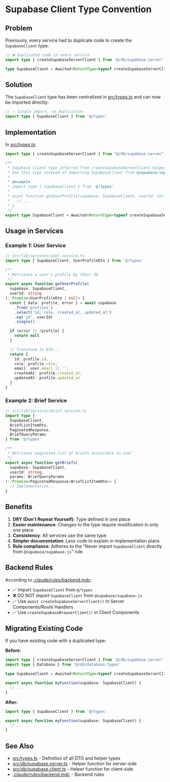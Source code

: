 # Supabase Client Type Convention

## Problem

Previously, every service had to duplicate code to create the `SupabaseClient` type:

```typescript
// ❌ Duplicated code in every service
import type { createSupabaseServerClient } from '@/db/supabase.server'

type SupabaseClient = Awaited<ReturnType<typeof createSupabaseServerClient>>
```

## Solution

The `SupabaseClient` type has been centralized in [src/types.ts](../src/types.ts) and can now be imported directly:

```typescript
// ✅ Single import, no duplication
import type { SupabaseClient } from '@/types'
```

## Implementation

In [src/types.ts](../src/types.ts):

```typescript
import type { createSupabaseServerClient } from "@/db/supabase.server";

/**
 * Supabase client type inferred from createSupabaseServerClient helper
 * Use this type instead of importing SupabaseClient from @supabase/supabase-js
 *
 * @example
 * import type { SupabaseClient } from '@/types'
 *
 * async function getUserProfile(supabase: SupabaseClient, userId: string) {
 *   // ...
 * }
 */
export type SupabaseClient = Awaited<ReturnType<typeof createSupabaseServerClient>>;
```

## Usage in Services

### Example 1: User Service

```typescript
// src/lib/services/user.service.ts
import type { SupabaseClient, UserProfileDto } from '@/types'

/**
 * Retrieves a user's profile by their ID
 */
export async function getUserProfile(
  supabase: SupabaseClient,
  userId: string
): Promise<UserProfileDto | null> {
  const { data: profile, error } = await supabase
    .from('profiles')
    .select('id, role, created_at, updated_at')
    .eq('id', userId)
    .single()

  if (error || !profile) {
    return null
  }

  // Transform to DTO...
  return {
    id: profile.id,
    role: profile.role,
    email: user.email || '',
    createdAt: profile.created_at,
    updatedAt: profile.updated_at
  }
}
```

### Example 2: Brief Service

```typescript
// src/lib/services/brief.service.ts
import type {
  SupabaseClient,
  BriefListItemDto,
  PaginatedResponse,
  BriefQueryParams
} from '@/types'

/**
 * Retrieves paginated list of briefs accessible to user
 */
export async function getBriefs(
  supabase: SupabaseClient,
  userId: string,
  params: BriefQueryParams
): Promise<PaginatedResponse<BriefListItemDto>> {
  // Implementation...
}
```

## Benefits

1. **DRY (Don't Repeat Yourself)**: Type defined in one place
2. **Easier maintenance**: Changes to the type require modification in only one place
3. **Consistency**: All services use the same type
4. **Simpler documentation**: Less code to explain in implementation plans
5. **Rule compliance**: Adheres to the "Never import `SupabaseClient` directly from `@supabase/supabase-js`" rule

## Backend Rules

According to [.claude/rules/backend.mdc](../.claude/rules/backend.mdc):

- ✅ Import `SupabaseClient` from `@/types`
- ❌ DO NOT import `SupabaseClient` from `@supabase/supabase-js`
- ✅ Use `await createSupabaseServerClient()` in Server Components/Route Handlers
- ✅ Use `createSupabaseBrowserClient()` in Client Components

## Migrating Existing Code

If you have existing code with a duplicated type:

**Before:**
```typescript
import type { createSupabaseServerClient } from '@/db/supabase.server'
import type { Database } from '@/db/database.types'

type SupabaseClient = Awaited<ReturnType<typeof createSupabaseServerClient>>

export async function myFunction(supabase: SupabaseClient) {
  // ...
}
```

**After:**
```typescript
import type { SupabaseClient } from '@/types'

export async function myFunction(supabase: SupabaseClient) {
  // ...
}
```

## See Also

- [src/types.ts](../src/types.ts) - Definition of all DTO and helper types
- [src/db/supabase.server.ts](../src/db/supabase.server.ts) - Helper function for server-side
- [src/db/supabase.client.ts](../src/db/supabase.client.ts) - Helper function for client-side
- [.claude/rules/backend.mdc](../.claude/rules/backend.mdc) - Backend rules
